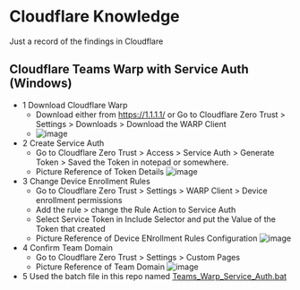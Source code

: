 # Cloudflare Knowledge 
Just a record of the findings in Cloudflare

## Cloudflare Teams Warp with Service Auth (Windows)
* 1 Download Cloudflare Warp
  * Download either from https://1.1.1.1/ or Go to Cloudflare Zero Trust > Settings > Downloads > Download the WARP Client
  * ![image](https://github.com/J-494/Cloudflare/assets/68671153/cb2d7a76-8680-4622-9436-73f95a5761f8)
* 2 Create Service Auth
  * Go to Cloudflare Zero Trust > Access > Service Auth > Generate Token > Saved the Token in notepad or somewhere.
  * Picture Reference of Token Details ![image](https://github.com/J-494/Cloudflare/assets/68671153/2c1ad240-5578-4d5c-bd8a-2b93efe9aa05)
* 3 Change Device Enrollment Rules
  * Go to Cloudflare Zero Trust > Settings > WARP Client > Device enrollment permissions
  * Add the rule > change the Rule Action to Service Auth
  * Select Service Token in Include Selector and put the Value of the Token that created
  * Picture Reference of Device ENrollment Rules Configuration ![image](https://github.com/J-494/Cloudflare/assets/68671153/996d2415-0202-44c3-85f7-2a456adc137b)
* 4 Confirm Team Domain
  * Go to Cloudflare Zero Trust > Settings > Custom Pages
  * Picture Reference of Team Domain ![image](https://github.com/J-494/Cloudflare/assets/68671153/536a983b-ba07-4351-bee7-87cf549a3303)
* 5 Used the batch file in this repo named [Teams_Warp_Service_Auth.bat](https://github.com/J-494/Cloudflare/blob/main/Teams_Warp_Service_Auth.bat)
